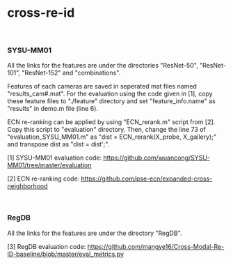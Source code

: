 # cross-re-id

<br/>

### SYSU-MM01

All the links for the features are under the directories "ResNet-50", "ResNet-101", "ResNet-152" and "combinations".

Features of each cameras are saved in seperated mat files named "results_cam#.mat". For the evaluation using the code given in [1], copy these feature files to "./feature" directory and set "feature_info.name" as "results" in demo.m file (line 6).

ECN re-ranking can be applied by using "ECN_rerank.m" script from [2]. Copy this script to "evaluation" directory. Then, change the line 73 of "evaluation_SYSU_MM01.m" as "dist = ECN_rerank(X_probe, X_gallery);" and transpose dist as "dist = dist';".


[1] SYSU-MM01 evaluation code: https://github.com/wuancong/SYSU-MM01/tree/master/evaluation

[2] ECN re-ranking code: https://github.com/pse-ecn/expanded-cross-neighborhood


<br/>

### RegDB

All the links for the features are under the directory "RegDB".

[3] RegDB evaluation code: https://github.com/mangye16/Cross-Modal-Re-ID-baseline/blob/master/eval_metrics.py
